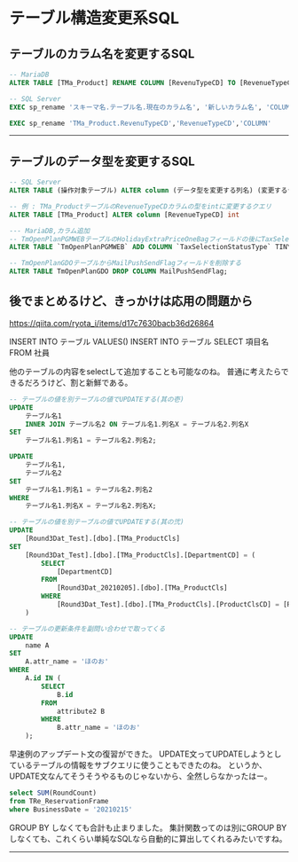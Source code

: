 # テーブル構造変更系SQL

## テーブルのカラム名を変更するSQL

```SQL
-- MariaDB
ALTER TABLE [TMa_Product] RENAME COLUMN [RevenuTypeCD] TO [RevenueTypeCD]

-- SQL Server
EXEC sp_rename 'スキーマ名.テーブル名.現在のカラム名', '新しいカラム名', 'COLUMN';

EXEC sp_rename 'TMa_Product.RevenuTypeCD','RevenueTypeCD','COLUMN'
```

---

## テーブルのデータ型を変更するSQL

```SQL
-- SQL Server
ALTER TABLE (操作対象テーブル) ALTER column (データ型を変更する列名) (変更するデータ型)

-- 例 : TMa_ProductテーブルのRevenueTypeCDカラムの型をintに変更するクエリ
ALTER TABLE [TMa_Product] ALTER column [RevenueTypeCD] int

--- MariaDB,カラム追加
-- TmOpenPlanPGMWEBテーブルのHolidayExtraPriceOneBagフィールドの後にTaxSelectionStatusTypeを追加。型はboolで初期値は0。コメント付き。
ALTER TABLE `TmOpenPlanPGMWEB` ADD COLUMN `TaxSelectionStatusType` TINYINT(1) NOT NULL DEFAULT 0 comment '税選択状態区分 税抜(外税):0 税込(内税):1' AFTER `HolidayExtraPriceOneBag`;

-- TmOpenPlanGDOテーブルからMailPushSendFlagフィールドを削除する
ALTER TABLE TmOpenPlanGDO DROP COLUMN MailPushSendFlag;
```

## 後でまとめるけど、きっかけは応用の問題から

<https://qiita.com/ryota_i/items/d17c7630bacb36d26864>

INSERT INTO テーブル VALUES()
INSERT INTO テーブル SELECT 項目名 FROM 社員

他のテーブルの内容をselectして追加することも可能なのね。
普通に考えたらできるだろうけど、割と新鮮である。

```sql
-- テーブルの値を別テーブルの値でUPDATEする(其の壱)
UPDATE
    テーブル名1
    INNER JOIN テーブル名2 ON テーブル名1.列名X = テーブル名2.列名X
SET
    テーブル名1.列名1 = テーブル名2.列名2;

UPDATE
    テーブル名1,
    テーブル名2
SET
    テーブル名1.列名1 = テーブル名2.列名2
WHERE
    テーブル名1.列名X = テーブル名2.列名X;
```

```sql
-- テーブルの値を別テーブルの値でUPDATEする(其の弐)
UPDATE
    [Round3Dat_Test].[dbo].[TMa_ProductCls]
SET
    [Round3Dat_Test].[dbo].[TMa_ProductCls].[DepartmentCD] = (
        SELECT
            [DepartmentCD]
        FROM
            [Round3Dat_20210205].[dbo].[TMa_ProductCls]
        WHERE
            [Round3Dat_Test].[dbo].[TMa_ProductCls].[ProductClsCD] = [Round3Dat_20210205].[dbo].[TMa_ProductCls].[ProductClsCD]
    )
```

```sql
-- テーブルの更新条件を副問い合わせで取ってくる
UPDATE
    name A
SET
    A.attr_name = 'ほのお'
WHERE
    A.id IN (
        SELECT
            B.id
        FROM
            attribute2 B
        WHERE
            B.attr_name = 'ほのお'
    );
```

早速例のアップデート文の復習ができた。
UPDATE文ってUPDATEしようとしているテーブルの情報をサブクエリに使うこともできたのね。
というか、UPDATE文なんてそうそうやるものじゃないから、全然しらなかったはー。

```sql
select SUM(RoundCount)  
from TRe_ReservationFrame  
where BusinessDate = '20210215'  
```

GROUP BY しなくても合計も止まりました。
集計関数ってのは別にGROUP BYしなくても、これくらい単純なSQLなら自動的に算出してくれるみたいですね。

---
